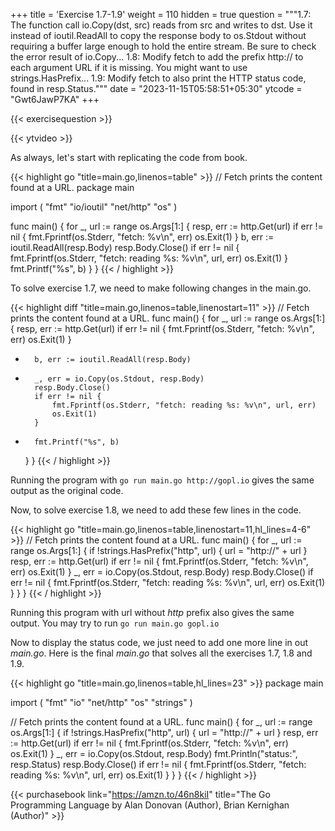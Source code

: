+++
title = 'Exercise 1.7-1.9'
weight = 110
hidden = true
question = """1.7: The function call io.Copy(dst, src) reads from src and writes to dst. Use it instead of ioutil.ReadAll to copy the response body to os.Stdout without requiring a buffer large enough to hold the entire stream. Be sure to check the error result of io.Copy...  1.8: Modify fetch to add the prefix http:// to each argument URL if it is missing. You might want to use strings.HasPrefix...  1.9: Modify fetch to also print the HTTP status code, found in resp.Status."""
date = "2023-11-15T05:58:51+05:30"
ytcode = "Gwt6JawP7KA"
+++

{{< exercisequestion >}}

{{< ytvideo >}}

As always, let's start with replicating the code from book.

{{< highlight go "title=main.go,linenos=table" >}}
// Fetch prints the content found at a URL.
package main

import (
    "fmt"
    "io/ioutil"
    "net/http"
    "os"
)

func main() {
    for _, url := range os.Args[1:] {
        resp, err := http.Get(url)
        if err != nil {
            fmt.Fprintf(os.Stderr, "fetch: %v\n", err)
            os.Exit(1)
        }
        b, err := ioutil.ReadAll(resp.Body)
        resp.Body.Close()
        if err != nil {
            fmt.Fprintf(os.Stderr, "fetch: reading %s: %v\n", url, err)
            os.Exit(1)
        }
        fmt.Printf("%s", b)
    }
}
{{< / highlight >}}

To solve exercise 1.7, we need to make following changes in the main.go.

{{< highlight diff "title=main.go,linenos=table,linenostart=11" >}}
// Fetch prints the content found at a URL.
func main() {
    for _, url := range os.Args[1:] {
        resp, err := http.Get(url)
        if err != nil {
            fmt.Fprintf(os.Stderr, "fetch: %v\n", err)
            os.Exit(1)
        }
-       b, err := ioutil.ReadAll(resp.Body)
+       _, err = io.Copy(os.Stdout, resp.Body)
        resp.Body.Close()
        if err != nil {
            fmt.Fprintf(os.Stderr, "fetch: reading %s: %v\n", url, err)
            os.Exit(1)
        }
-       fmt.Printf("%s", b)
    }
}
{{< / highlight >}}

Running the program with `go run main.go http://gopl.io` gives the same output as the original code.

Now, to solve exercise 1.8, we need to add these few lines in the code.

{{< highlight go "title=main.go,linenos=table,linenostart=11,hl_lines=4-6" >}}
// Fetch prints the content found at a URL.
func main() {
    for _, url := range os.Args[1:] {
        if !strings.HasPrefix("http", url) {
            url = "http://" + url
        }
        resp, err := http.Get(url)
        if err != nil {
            fmt.Fprintf(os.Stderr, "fetch: %v\n", err)
            os.Exit(1)
        }
        _, err = io.Copy(os.Stdout, resp.Body)
        resp.Body.Close()
        if err != nil {
            fmt.Fprintf(os.Stderr, "fetch: reading %s: %v\n", url, err)
            os.Exit(1)
        }
    }
}
{{< / highlight >}}

Running this program with url without *http* prefix also gives the same output. You may try to run `go run main.go gopl.io`

Now to display the status code, we just need to add one more line in out *main.go*. Here is the final *main.go* that solves all the exercises 1.7, 1.8 and 1.9.

{{< highlight go "title=main.go,linenos=table,hl_lines=23" >}}
package main

import (
	"fmt"
	"io"
	"net/http"
	"os"
	"strings"
)

// Fetch prints the content found at a URL.
func main() {
	for _, url := range os.Args[1:] {
		if !strings.HasPrefix("http", url) {
			url = "http://" + url
		}
		resp, err := http.Get(url)
		if err != nil {
			fmt.Fprintf(os.Stderr, "fetch: %v\n", err)
			os.Exit(1)
		}
		_, err = io.Copy(os.Stdout, resp.Body)
		fmt.Println("status:", resp.Status)
		resp.Body.Close()
		if err != nil {
			fmt.Fprintf(os.Stderr, "fetch: reading %s: %v\n", url, err)
			os.Exit(1)
		}
	}
}
{{< / highlight >}}

{{< purchasebook link="https://amzn.to/46n8kiI" title="The Go Programming Language by Alan Donovan (Author), Brian Kernighan (Author)" >}}
